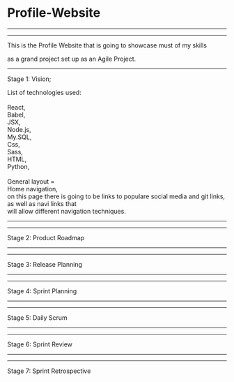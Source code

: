 # Profile-Website

____________________________________________________________________________________________________________
____________________________________________________________________________________________________________

This is the Profile Website that is going to showcase must of my skills

as a grand project set up as an Agile Project. 
____________________________________________________________________________________________________________

Stage 1: Vision;

List of technologies used:<br>
<br>
React,<br>
Babel,<br>
JSX,<br>
Node.js,<br>
My.SQL,<br>
Css,<br>
Sass,<br>
HTML,<br>
Python,<br>
<br>
General layout = <br>
Home navigation,<br>
on this page there is going to be links to populare social media and git links, as well as navi links that<br>
will allow different navigation techniques. 



____________________________________________________________________________________________________________
____________________________________________________________________________________________________________

Stage 2: Product Roadmap

____________________________________________________________________________________________________________
____________________________________________________________________________________________________________
Stage 3: Release Planning

____________________________________________________________________________________________________________
____________________________________________________________________________________________________________
Stage 4: Sprint Planning

____________________________________________________________________________________________________________
____________________________________________________________________________________________________________
Stage 5: Daily Scrum

____________________________________________________________________________________________________________
____________________________________________________________________________________________________________
Stage 6: Sprint Review

____________________________________________________________________________________________________________
____________________________________________________________________________________________________________
Stage 7: Sprint Retrospective































